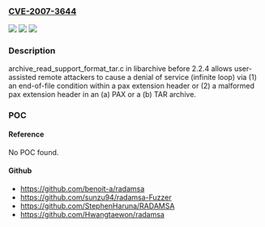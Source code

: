 ### [CVE-2007-3644](https://cve.mitre.org/cgi-bin/cvename.cgi?name=CVE-2007-3644)
![](https://img.shields.io/static/v1?label=Product&message=n%2Fa&color=blue)
![](https://img.shields.io/static/v1?label=Version&message=n%2Fa&color=blue)
![](https://img.shields.io/static/v1?label=Vulnerability&message=n%2Fa&color=brighgreen)

### Description

archive_read_support_format_tar.c in libarchive before 2.2.4 allows user-assisted remote attackers to cause a denial of service (infinite loop) via (1) an end-of-file condition within a pax extension header or (2) a malformed pax extension header in an (a) PAX or a (b) TAR archive.

### POC

#### Reference
No POC found.

#### Github
- https://github.com/benoit-a/radamsa
- https://github.com/sunzu94/radamsa-Fuzzer
- https://github.com/StephenHaruna/RADAMSA
- https://github.com/Hwangtaewon/radamsa

